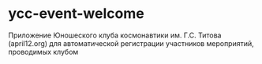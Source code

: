 # ycc-event-welcome
Приложение Юношеского клуба космонавтики им. Г.С. Титова (april12.org) для автоматической регистрации участников мероприятий, проводимых клубом
